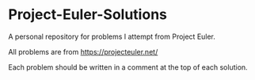 # Project-Euler-Solutions
A personal repository for problems I attempt from Project Euler.

All problems are from https://projecteuler.net/

Each problem should be written in a comment at the top of each solution.

